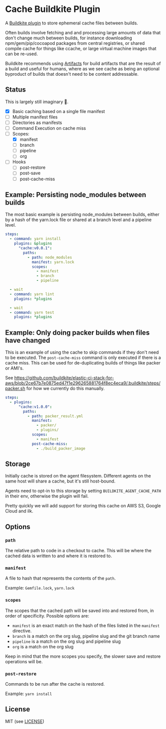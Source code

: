 # Cache Buildkite Plugin

A [Buildkite plugin](https://buildkite.com/docs/agent/v3/plugins) to store ephemeral cache files between builds.

Often builds involve fetching and and processing large amounts of data that don't change much between builds, for instance downloading npm/gem/pip/cocoapod packages from central registries, or shared compile cache for things like ccache, or large virtual machine images that can be re-used.

Buildkite recommends using [Artifacts](https://buildkite.com/docs/builds/artifacts) for build artifacts that are the result of a build and useful for humans, where as we see cache as being an optional byproduct of builds that doesn't need to be content addressable.

## Status

This is largely still imaginary 🦑.

* [x] Basic caching based on a single file manifest
* [ ] Multiple manifest files
* [ ] Directories as manifests
* [ ] Command Execution on cache miss
* [ ] Scopes:
  * [x] manifest
  * [ ] branch
  * [ ] pipeline
  * [ ] org
* [ ] Hooks
  * [ ] post-restore
  * [ ] post-save
  * [ ] post-cache-miss

## Example: Persisting node_modules between builds

The most basic example is persisting node_modules between builds, either by a hash of the yarn.lock file or  shared at a branch level and a pipeline level.

```yaml
steps:
  - command: yarn install
    plugins: &plugins
      "cache:v0.0.1":
        paths:
          - path: node_modules
            manifest: yarn.lock
            scopes:
              - manifest
              - branch
              - pipeline

  - wait
  - command: yarn lint
    plugins: *plugins

  - wait
  - command: yarn test
    plugins: *plugins
```

## Example: Only doing packer builds when files have changed

This is an example of using the cache to skip commands if they don't need to be executed. The `post-cache-miss` command is only executed if there is a cache miss. This can be used for de-duplicating builds of things like packer or AMI's.

See https://github.com/buildkite/elastic-ci-stack-for-aws/blob/2ce67b7e0875ed47f1e296265881764f8ec4eca9/.buildkite/steps/packer.sh for how we currently do this manually.

```yaml
steps:
  - plugins:
      "cache:v1.0.0":
        paths:
          - path: packer_result.yml
            manifest:
              - packer/
              - plugins/
            scopes:
              - manifest
            post-cache-miss:
              - ./build_packer_image
```

## Storage

Initially cache is stored on the agent filesystem. Different agents on the same host will share a cache, but it's still host-bound.

Agents need to opt-in to this storage by setting `BUILDKITE_AGENT_CACHE_PATH` in their env, otherwise the plugin will fail.

Pretty quickly we will add support for storing this cache on AWS S3, Google Cloud and ilk.

## Options

### `path`

The relative path to code in a checkout to cache. This will be where the cached data is written to and where it is restored to.

### `manifest`

A file to hash that represents the contents of the `path`.

Example: `Gemfile.lock`, `yarn.lock`

### `scopes`

The scopes that the cached path will be saved into and restored from, in order of specificity. Possible options are:

  * `manifest` is an exact match on the hash of the files listed in the `manifest` directive.
  * `branch` is a match on the org slug, pipeline slug and the git branch name
  * `pipeline` is a match on the org slug and pipeline slug
  * `org` is a match on the org slug

Keep in mind that the more scopes you specify, the slower save and restore operations will be.

### `post-restore`

Commands to be run after the cache is restored.

Example: `yarn install`

## License

MIT (see [LICENSE](LICENSE))
